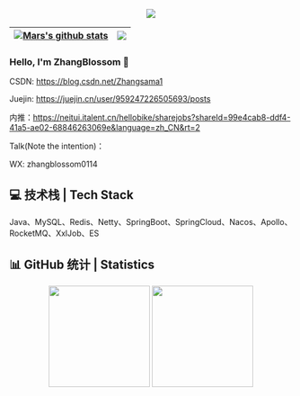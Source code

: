 <p align="center">
  <img align="center" src="https://github-profile-trophy.vercel.app/?username=limingzhong61&column=-1&title=MultipleLang,Star,Follower,Commit,Issue,PullRequest,Repositories" >
</p>

| <a href="https://github.com/anuraghazra/github-readme-stats"><img align="center" src="https://github-readme-stats.vercel.app/api?username=ZhangBlossom&show_icons=true&icon_color=805AD5&text_color=718096&bg_color=ffffff&include_all_commits=true&hide=contribs&count_private=true&theme=buefy&hide_border=true" alt="Mars's github stats" /></a> | <a href="https://github.com/anuraghazra/github-readme-stats"><img align="center" src="https://github-readme-stats.vercel.app/api/top-langs/?username=ZhangBlossom&layout=compact&theme=buefy&hide_border=true&hide=css,html" /></a> |
| ------------- | ------------- |

### Hello, I'm ZhangBlossom 👋

CSDN: https://blog.csdn.net/Zhangsama1

Juejin: https://juejin.cn/user/959247226505693/posts

内推：https://neitui.italent.cn/hellobike/sharejobs?shareId=99e4cab8-ddf4-41a5-ae02-68846263069e&language=zh_CN&rt=2

Talk(Note the intention)：

WX: zhangblossom0114

## 💻 技术栈 | Tech Stack
Java、MySQL、Redis、Netty、SpringBoot、SpringCloud、Nacos、Apollo、RocketMQ、XxlJob、ES

## 📊 GitHub 统计 | Statistics

<div align="center">
  <img height="180em" src="https://github-readme-stats.vercel.app/api?username=ZhangBlossom&show_icons=true&theme=radical&include_all_commits=true&count_private=true"/>
  <img height="180em" src="https://github-readme-stats.vercel.app/api/top-langs/?username=ZhangBlossom&layout=compact&langs_count=8&theme=radical"/>
</div>
